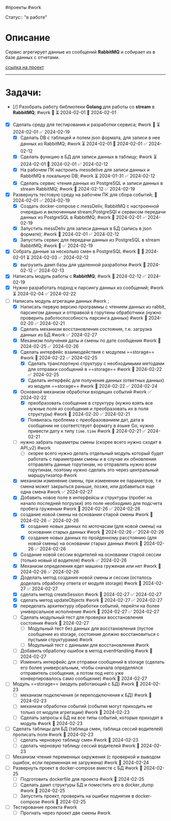 #проекты
#work

Статус:: "в работе"
# Описание
Сервис агрегирует данные из сообщений __RabbitMQ__ и собирает их в базе данных с отчетами.

[ссылка на проект](https://github.com/SouthUral/agg-data-per-shift)

___

# Задачи:
- [/] Разобрать работу библиотеки __Golang__  для работы со __stream__ в __RabbitMQ__; #work  🔼 ⏳ 2024-02-01 📅 2024-02-01
- [x] Сделать среду для тестирования и разработки сервиса; #work 🔼 ⏳ 2024-02-01 ✅ 2024-02-19
	- [x] Сделать DB с таблицей и полем json  формата, для записи в нее данных из RabbitMQ; #work ⏳ 2024-02-01 📅 2024-02-01 ✅ 2024-02-12
	- [x] Сделать функцию в БД для записи данных в таблицу; #work ⏳ 2024-02-01 📅 2024-02-01 ✅ 2024-02-12
	- [x] На рабочем ПК настроить messdelive для записи данных и RabbitMQ в локальную DB; #work ⏳ 2024-01-31 ✅ 2024-02-12
	- [x] Сделать сервис чтения данных из PostgreSQL и записи данных в stream RabbitMQ; #work 📅 2024-02-12 ✅ 2024-02-19
- [x] Развернуть тестовую среду на рабочем ПК для сбора событий; 📅 2024-02-01 ✅ 2024-02-19
	- [x] Создать  docker-compose c messDeliv, RabbitMQ с настроенной очередью и включенным stream,PostgreSQl и сервисом передачи данных из PostgreSQL в RabbitMQ; #work 📅 2024-02-01 ✅ 2024-02-19
	- [x] Запустить messDeliv для записи данных в БД (запись в json формате); #work 📅 2024-02-01 ✅ 2024-02-12
	- [x] Запустить сервис для передачи данных из PostgreSQL в stream RabbitMQ; #work  📅 ✅ 2024-02-19
- [x] Собрать данные за несколько смен в PostgreSQL #work 🔼 🛫 2024-02-01 ⏳ 2024-02-03 ✅ 2024-02-12
	- [x] выгрузить дамп базы для удаленной разработки #work 📅 2024-02-12 ✅ 2024-02-13
- [x] Написать модуль работы с __RabbitMQ__; #work 📅 2024-02-12 ✅ 2024-02-19
- [x] Нужно разработать подход к парсингу данных из сообщений; #work ⏳ 2024-02-04 ✅ 2024-02-22
- [ ] Написать модуль агрегации данных #work ;
	- [x] Написать первую версию программы с чтением данных из rabbit, парсингом данных и отправкой в горутины обработчики (нужно проверить работоспособность парсинга данных) #work 📅 2024-02-20 ✅ 2024-02-21
	- [x] Сделать механизм восстановления состояния, т.е. загрузка данных из БД #work ✅ 2024-02-27
	- [x] Механизм получения даты и смены по дате сообщения #work 📅 2024-02-25 ✅ 2024-02-26
	- [x] Сделать интерфейс взаимодействия с модулем ==storage== #work 📅 2024-02-22 ✅ 2024-02-25
		- [x] Сделать транспортную структуру с необходимыми методами для отправки сообщений в ==storage== #work 📅 2024-02-22 ✅ 2024-02-25
		- [x] Сделать интерфейс для получения данных (ответных данных) из модуля ==storage== #work 📅 2024-02-22 ✅ 2024-02-24
	- [x] Основной механизм обработки входящих событий #work ✅ 2024-02-22
		- [x] преобразовать сообщение в структуру (нужно взять все нужные поля из сообщения и преобразовать их в поля структуры) #work 📅 2024-02-20 ✅ 2024-02-21
		- [x] Появилась проблема с преобразованием дат, дата в сообщении не соответствует формату в языке Go, нужно привести дату к типу `time.time` #work 📅 2024-02-21 ✅ 2024-02-21
	- [ ] нужно забрать параметры смены (скорее всего нужно сходит в API_v2) #work 
		- [ ] скорее всего нужно делать отдельный модуль который будет работать с параметрами смены и в случае их обновления отправлять данные горутинам, но отправлять нужно всем горутинам, поэтому нужно сделать это через центральный маршрутизатор #work
	- [x] механизм изменение смены, при изменении ее параметров, т.е смена может закрыться раньше, позже, или добавиться еще одна смена #work ✅ 2024-02-27
	- [x] Добавить новое поле в интерфейсы и структуры (пробег на начало последней погрузки) это поле необходимо для подсчета пробега груженым #work 📅 2024-02-26 ✅ 2024-02-26
	- [x] создание новой смены на основании старой смены #work 📅 2024-02-26 ✅ 2024-02-26
		- [x] создание новых данных по моточасам (для новой смены) на основании старых данных #work 📅 2024-02-26 ✅ 2024-02-26
		- [x] создание новых данных по пройденному расстоянию (для новой смены) на основании старых данных #work 📅 2024-02-26 ✅ 2024-02-26
	- [x] Создание новой сессии водителей на основании старой сессии (только новый id водителя) #work ✅ 2024-02-26
	- [x] Механизм определения едет машина груженая или нет #work 📅 2024-02-26 ✅ 2024-02-26
	- [x] Доделать метод создания новой смены и сессии (осталось доделать обработку ответа от модуля storage) #work 📅 2024-02-27 ✅ 2024-02-27
	- [x] сделать метод createSession #work 📅 2024-02-27 ✅ 2024-02-27
	- [x] сделать метод updateObjects #work 📅 2024-02-27 ✅ 2024-02-27
	- [x] переделать архитектуру обработки событий, перейти на более универсальное исполнение #work 📅 2024-02-27 ✅ 2024-02-27
	- [ ] Сделать модульный тест для проверки восстановления состояния #work 📅 2024-02-27 
		- [ ] Модульный тест без данных для восстановления (пустое сообщение из storage, состояние должно восстановиться с пустыми структурами) #work 
		- [ ] Модульный тест с данными для восстановления #work 
	- [ ] Добавить обработку ошибок в метод eventHandling #work 📅 2024-02-27 
	- [ ] Изменить интерфейс для отправки сообщений в storage (сделать его более универсальным, чтобы сначала определялся отправитель сообщения, а потом под него уже конвертировалось само сообщение) #work 📅 2024-02-27 
- [ ] Модуль ==storage== (модуль работающий с БД) #work 📅 2024-02-23 
	- [ ] механизм подключения (и переподключения к БД) #work 📅 2024-02-23 
	- [ ] механизм обработки событий (события могут приходить не только от модуля агрегации) #work 📅 2024-02-23 
	- [ ] Сделать запросы к БД на все типы событий, которые приходят в модуль #work 📅 2024-02-23 
- [ ] Сделать таблицы для БД (таблица смен, таблица сессий водителей) прописать поля #work 📅 2024-02-23 
	- [ ] сделать черновую таблицу смен #work 📅 2024-02-23 
	- [ ] сделать черновую таблицу сессий водителей #work 📅 2024-02-23 
- [ ] Механизм чтения переменных окружения (с проверкой и выводом ошибок, если переменная не загружена) #work 📅 2024-02-24 
- [ ] Развернуть проект в docker-compose вместе с БД #work 📅 2024-02-25 
	- [ ] Подготовить dockerfile для проекта #work 📅 2024-02-25 
	- [ ] Сделать дамп структуры БД и поместить его в docker_dump #work 📅 2024-02-25 
	- [ ] Запустить проект, проверить на ошибки поднятия в docker-compose #work 📅 2024-02-25 
- [ ] Тестирование проекта #work 
	- [ ] Прогнать через проект две смены #work 